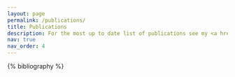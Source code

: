 ```yaml
---
layout: page
permalink: /publications/
title: Publications
description: For the most up to date list of publications see my <a href='https://scholar.google.com/citations?user=qhTWIh4AAAAJ'>Google Scholar</a>
nav: true
nav_order: 4
---
```


<!-- _pages/publications.md -->
<div class="publications">

{% bibliography %}

</div>
